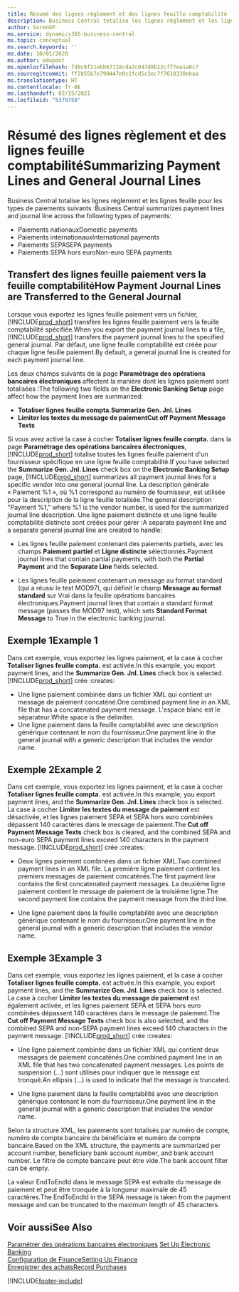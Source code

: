 ```yaml
---
title: Résumé des lignes règlement et des lignes feuille comptabilité
description: Business Central totalise les lignes règlement et les lignes feuille.
author: SorenGP
ms.service: dynamics365-business-central
ms.topic: conceptual
ms.search.keywords: ''
ms.date: 10/01/2020
ms.author: edupont
ms.openlocfilehash: fd9c8f21ebb67118cda2c047d8b12cff7ea1a8c7
ms.sourcegitcommit: ff2b55b7e790447e0c1fcd5c2ec7f7610338ebaa
ms.translationtype: HT
ms.contentlocale: fr-BE
ms.lasthandoff: 02/15/2021
ms.locfileid: "5379758"
---
```

# <a name="summarizing-payment-lines-and-general-journal-lines"></a><span data-ttu-id="10735-103">Résumé des lignes règlement et des lignes feuille comptabilité</span><span class="sxs-lookup"><span data-stu-id="10735-103">Summarizing Payment Lines and General Journal Lines</span></span>
<span data-ttu-id="10735-104">Business Central totalise les lignes règlement et les lignes feuille pour les types de paiements suivants :</span><span class="sxs-lookup"><span data-stu-id="10735-104">Business Central summarizes payment lines and journal line across the following types of payments:</span></span>  

- <span data-ttu-id="10735-105">Paiements nationaux</span><span class="sxs-lookup"><span data-stu-id="10735-105">Domestic payments</span></span>  
- <span data-ttu-id="10735-106">Paiements internationaux</span><span class="sxs-lookup"><span data-stu-id="10735-106">International payments</span></span>  
- <span data-ttu-id="10735-107">Paiements SEPA</span><span class="sxs-lookup"><span data-stu-id="10735-107">SEPA payments</span></span>  
- <span data-ttu-id="10735-108">Paiements SEPA hors euro</span><span class="sxs-lookup"><span data-stu-id="10735-108">Non-euro SEPA payments</span></span>  

## <a name="how-payment-journal-lines-are-transferred-to-the-general-journal"></a><span data-ttu-id="10735-109">Transfert des lignes feuille paiement vers la feuille comptabilité</span><span class="sxs-lookup"><span data-stu-id="10735-109">How Payment Journal Lines are Transferred to the General Journal</span></span>  
<span data-ttu-id="10735-110">Lorsque vous exportez les lignes feuille paiement vers un fichier, [!INCLUDE[prod_short](../../includes/prod_short.md)] transfère les lignes feuille paiement vers la feuille comptabilité spécifiée.</span><span class="sxs-lookup"><span data-stu-id="10735-110">When you export the payment journal lines to a file, [!INCLUDE[prod_short](../../includes/prod_short.md)] transfers the payment journal lines to the specified general journal.</span></span> <span data-ttu-id="10735-111">Par défaut, une ligne feuille comptabilité est créée pour chaque ligne feuille paiement.</span><span class="sxs-lookup"><span data-stu-id="10735-111">By default, a general journal line is created for each payment journal line.</span></span>  

<span data-ttu-id="10735-112">Les deux champs suivants de la page **Paramétrage des opérations bancaires électroniques** affectent la manière dont les lignes paiement sont totalisées :</span><span class="sxs-lookup"><span data-stu-id="10735-112">The following two fields on the **Electronic Banking Setup** page affect how the payment lines are summarized:</span></span>  

- <span data-ttu-id="10735-113">**Totaliser lignes feuille compta.**</span><span class="sxs-lookup"><span data-stu-id="10735-113">**Summarize Gen. Jnl. Lines**</span></span>  
- <span data-ttu-id="10735-114">**Limiter les textes du message de paiement**</span><span class="sxs-lookup"><span data-stu-id="10735-114">**Cut off Payment Message Texts**</span></span>  

<span data-ttu-id="10735-115">Si vous avez activé la case à cocher **Totaliser lignes feuille compta.** dans la page **Paramétrage des opérations bancaires électroniques**, [!INCLUDE[prod_short](../../includes/prod_short.md)] totalise toutes les lignes feuille paiement d'un fournisseur spécifique en une ligne feuille comptabilité.</span><span class="sxs-lookup"><span data-stu-id="10735-115">If you have selected the **Summarize Gen. Jnl. Lines** check box on the **Electronic Banking Setup** page, [!INCLUDE[prod_short](../../includes/prod_short.md)] summarizes all payment journal lines for a specific vendor into one general journal line.</span></span> <span data-ttu-id="10735-116">La description générale « Paiement %1 », où %1 correspond au numéro de fournisseur, est utilisée pour la description de la ligne feuille totalisée.</span><span class="sxs-lookup"><span data-stu-id="10735-116">The general description "Payment %1," where %1 is the vendor number, is used for the summarized journal line description.</span></span> <span data-ttu-id="10735-117">Une ligne paiement distincte et une ligne feuille comptabilité distincte sont créées pour gérer :</span><span class="sxs-lookup"><span data-stu-id="10735-117">A separate payment line and a separate general journal line are created to handle:</span></span>  

- <span data-ttu-id="10735-118">Les lignes feuille paiement contenant des paiements partiels, avec les champs **Paiement partiel** et **Ligne distincte** sélectionnés.</span><span class="sxs-lookup"><span data-stu-id="10735-118">Payment journal lines that contain partial payments, with both the **Partial Payment** and the **Separate Line** fields selected.</span></span>  

- <span data-ttu-id="10735-119">Les lignes feuille paiement contenant un message au format standard (qui a réussi le test MOD97), qui définit le champ **Message au format standard** sur Vrai dans la feuille opérations bancaires électroniques.</span><span class="sxs-lookup"><span data-stu-id="10735-119">Payment journal lines that contain a standard format message (passes the MOD97 test), which sets **Standard Format Message** to True in the electronic banking journal.</span></span>

## <a name="example-1"></a><span data-ttu-id="10735-120">Exemple 1</span><span class="sxs-lookup"><span data-stu-id="10735-120">Example 1</span></span>  
<span data-ttu-id="10735-121">Dans cet exemple, vous exportez les lignes paiement, et la case à cocher **Totaliser lignes feuille compta.** est activée.</span><span class="sxs-lookup"><span data-stu-id="10735-121">In this example, you export payment lines, and the **Summarize Gen. Jnl. Lines** check box is selected.</span></span> [!INCLUDE[prod_short](../../includes/prod_short.md)] <span data-ttu-id="10735-122">crée :</span><span class="sxs-lookup"><span data-stu-id="10735-122">creates:</span></span>  

- <span data-ttu-id="10735-123">Une ligne paiement combinée dans un fichier XML qui contient un message de paiement concaténé.</span><span class="sxs-lookup"><span data-stu-id="10735-123">One combined payment line in an XML file that has a concatenated payment message.</span></span> <span data-ttu-id="10735-124">L'espace blanc est le séparateur.</span><span class="sxs-lookup"><span data-stu-id="10735-124">White space is the delimiter.</span></span>  
- <span data-ttu-id="10735-125">Une ligne paiement dans la feuille comptabilité avec une description générique contenant le nom du fournisseur.</span><span class="sxs-lookup"><span data-stu-id="10735-125">One payment line in the general journal with a generic description that includes the vendor name.</span></span>  

## <a name="example-2"></a><span data-ttu-id="10735-126">Exemple 2</span><span class="sxs-lookup"><span data-stu-id="10735-126">Example 2</span></span>  
<span data-ttu-id="10735-127">Dans cet exemple, vous exportez les lignes paiement, et la case à cocher **Totaliser lignes feuille compta.** est activée.</span><span class="sxs-lookup"><span data-stu-id="10735-127">In this example, you export payment lines, and the **Summarize Gen. Jnl. Lines** check box is selected.</span></span> <span data-ttu-id="10735-128">La case à cocher **Limiter les textes du message de paiement** est désactivée, et les lignes paiement SEPA et SEPA hors euro combinées dépassent 140 caractères dans le message de paiement.</span><span class="sxs-lookup"><span data-stu-id="10735-128">The **Cut off Payment Message Texts** check box is cleared, and the combined SEPA and non-euro SEPA payment lines exceed 140 characters in the payment message.</span></span> [!INCLUDE[prod_short](../../includes/prod_short.md)] <span data-ttu-id="10735-129">crée :</span><span class="sxs-lookup"><span data-stu-id="10735-129">creates:</span></span>  

- <span data-ttu-id="10735-130">Deux lignes paiement combinées dans un fichier XML.</span><span class="sxs-lookup"><span data-stu-id="10735-130">Two combined payment lines in an XML file.</span></span> <span data-ttu-id="10735-131">La première ligne paiement contient les premiers messages de paiement concaténés.</span><span class="sxs-lookup"><span data-stu-id="10735-131">The first payment line contains the first concatenated payment messages.</span></span> <span data-ttu-id="10735-132">La deuxième ligne paiement contient le message de paiement de la troisième ligne.</span><span class="sxs-lookup"><span data-stu-id="10735-132">The second payment line contains the payment message from the third line.</span></span>  

- <span data-ttu-id="10735-133">Une ligne paiement dans la feuille comptabilité avec une description générique contenant le nom du fournisseur.</span><span class="sxs-lookup"><span data-stu-id="10735-133">One payment line in the general journal with a generic description that includes the vendor name.</span></span>  

## <a name="example-3"></a><span data-ttu-id="10735-134">Exemple 3</span><span class="sxs-lookup"><span data-stu-id="10735-134">Example 3</span></span>  
<span data-ttu-id="10735-135">Dans cet exemple, vous exportez les lignes paiement, et la case à cocher **Totaliser lignes feuille compta.** est activée.</span><span class="sxs-lookup"><span data-stu-id="10735-135">In this example, you export payment lines, and the **Summarize Gen. Jnl. Lines** check box is selected.</span></span> <span data-ttu-id="10735-136">La case à cocher **Limiter les textes du message de paiement** est également activée, et les lignes paiement SEPA et SEPA hors euro combinées dépassent 140 caractères dans le message de paiement.</span><span class="sxs-lookup"><span data-stu-id="10735-136">The **Cut off Payment Message Texts** check box is also selected, and the combined SEPA and non-SEPA payment lines exceed 140 characters in the payment message.</span></span> [!INCLUDE[prod_short](../../includes/prod_short.md)] <span data-ttu-id="10735-137">crée :</span><span class="sxs-lookup"><span data-stu-id="10735-137">creates:</span></span>  

- <span data-ttu-id="10735-138">Une ligne paiement combinée dans un fichier XML qui contient deux messages de paiement concaténés.</span><span class="sxs-lookup"><span data-stu-id="10735-138">One combined payment line in an XML file that has two concatenated payment messages.</span></span> <span data-ttu-id="10735-139">Les points de suspension (…) sont utilisés pour indiquer que le message est tronqué.</span><span class="sxs-lookup"><span data-stu-id="10735-139">An ellipsis (…) is used to indicate that the message is truncated.</span></span>  

- <span data-ttu-id="10735-140">Une ligne paiement dans la feuille comptabilité avec une description générique contenant le nom du fournisseur.</span><span class="sxs-lookup"><span data-stu-id="10735-140">One payment line in the general journal with a generic description that includes the vendor name.</span></span>  

<span data-ttu-id="10735-141">Selon la structure XML, les paiements sont totalisés par numéro de compte, numéro de compte bancaire du bénéficiaire et numéro de compte bancaire.</span><span class="sxs-lookup"><span data-stu-id="10735-141">Based on the XML structure, the payments are summarized per account number, beneficiary bank account number, and bank account number.</span></span> <span data-ttu-id="10735-142">Le filtre de compte bancaire peut être vide.</span><span class="sxs-lookup"><span data-stu-id="10735-142">The bank account filter can be empty.</span></span>  

<span data-ttu-id="10735-143">La valeur EndToEndId dans le message SEPA est extraite du message de paiement et peut être tronquée à la longueur maximale de 45 caractères.</span><span class="sxs-lookup"><span data-stu-id="10735-143">The EndToEndId in the SEPA message is taken from the payment message and can be truncated to the maximum length of 45 characters.</span></span>  

## <a name="see-also"></a><span data-ttu-id="10735-144">Voir aussi</span><span class="sxs-lookup"><span data-stu-id="10735-144">See Also</span></span>  
 <span data-ttu-id="10735-145">[Paramétrer des opérations bancaires électroniques](how-to-set-up-electronic-banking.md) </span><span class="sxs-lookup"><span data-stu-id="10735-145">[Set Up Electronic Banking](how-to-set-up-electronic-banking.md) </span></span>  
 [<span data-ttu-id="10735-146">Configuration de Finance</span><span class="sxs-lookup"><span data-stu-id="10735-146">Setting Up Finance</span></span>](../../finance-setup-finance.md)  
 [<span data-ttu-id="10735-147">Enregistrer des achats</span><span class="sxs-lookup"><span data-stu-id="10735-147">Record Purchases</span></span>](../../purchasing-how-record-purchases.md)


[!INCLUDE[footer-include](../../includes/footer-banner.md)]